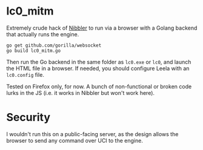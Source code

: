 # lc0_mitm

Extremely crude hack of [Nibbler](https://github.com/fohristiwhirl/nibbler) to run via a browser with a Golang backend that actually runs the engine.

```
go get github.com/gorilla/websocket
go build lc0_mitm.go
```

Then run the Go backend in the same folder as `lc0.exe` or `lc0`, and launch the HTML file in a browser. If needed, you should configure Leela with an `lc0.config` file.

Tested on Firefox only, for now. A bunch of non-functional or broken code lurks in the JS (i.e. it works in Nibbler but won't work here).

# Security

I wouldn't run this on a public-facing server, as the design allows the browser to send any command over UCI to the engine.
